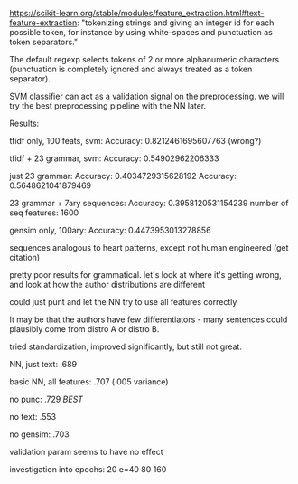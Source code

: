 https://scikit-learn.org/stable/modules/feature_extraction.html#text-feature-extraction: "tokenizing strings and giving an integer id for each possible token, for instance by using white-spaces and punctuation as token separators."


The default regexp selects tokens of 2 or more alphanumeric characters (punctuation is completely ignored and always treated as a token separator).


SVM classifier can act as a validation signal on the preprocessing. we will try the best preprocessing pipeline with the NN later.





Results:

tfidf only, 100 feats, svm: Accuracy:  0.8212461695607763 (wrong?)

tfidf + 23 grammar, svm: Accuracy:  0.54902962206333

just 23 grammar: Accuracy:  0.4034729315628192
Accuracy:  0.5648621041879469


23 grammar + 7ary sequences:
  Accuracy:  0.3958120531154239
  number of seq features: 1600

gensim only, 100ary: 
Accuracy:  0.4473953013278856


sequences
  analogous to heart patterns, except not human engineered (get citation)

pretty poor results for grammatical. let's look at where it's getting wrong, and look at how the author distributions are different


could just punt and let the NN try to use all features correctly


It may be that the authors have few differentiators - many sentences could plausibly come from distro A or distro B.

tried standardization, improved significantly, but still not great.


NN, just text:
.689

basic NN, all features:
.707 (.005 variance)

no punc:
.729 *BEST*

no text:
.553

no gensim:
.703


validation param seems to have no effect

investigation into epochs:
20
e=40
80
160